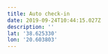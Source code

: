 ```yaml
---
title: Auto check-in
date: 2019-09-24T10:44:15.027Z
description: ''
lat: '38.625330'
lon: '20.603803'
---
```


